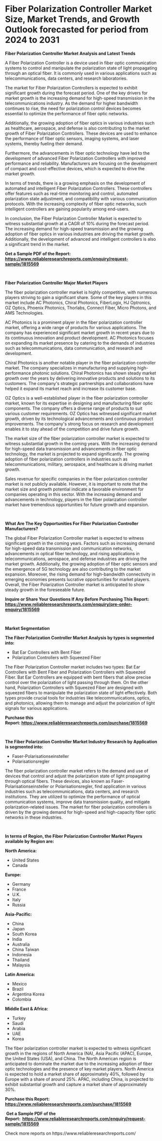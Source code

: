 <p><h1>Fiber Polarization Controller Market Size, Market Trends, and Growth Outlook forecasted for period from 2024 to 2031</h1></p><p><strong>Fiber Polarization Controller Market Analysis and Latest Trends</strong></p>
<p><p>A Fiber Polarization Controller is a device used in fiber optic communication systems to control and manipulate the polarization state of light propagating through an optical fiber. It is commonly used in various applications such as telecommunications, data centers, and research laboratories.</p><p>The market for Fiber Polarization Controllers is expected to exhibit significant growth during the forecast period. One of the key drivers for market growth is the increasing demand for high-speed transmission in the telecommunications industry. As the demand for higher bandwidth continues to rise, the need for polarization control devices becomes essential to optimize the performance of fiber optic networks.</p><p>Additionally, the growing adoption of fiber optics in various industries such as healthcare, aerospace, and defense is also contributing to the market growth of Fiber Polarization Controllers. These devices are used to enhance the performance of fiber optic sensors, imaging systems, and laser systems, thereby fueling their demand.</p><p>Furthermore, the advancements in fiber optic technology have led to the development of advanced Fiber Polarization Controllers with improved performance and reliability. Manufacturers are focusing on the development of compact and cost-effective devices, which is expected to drive the market growth.</p><p>In terms of trends, there is a growing emphasis on the development of automated and intelligent Fiber Polarization Controllers. These controllers offer features such as real-time monitoring and control, automated polarization state adjustment, and compatibility with various communication protocols. With the increasing complexity of fiber optic networks, such intelligent controllers are gaining popularity among end-users.</p><p>In conclusion, the Fiber Polarization Controller Market is expected to witness substantial growth at a CAGR of 10% during the forecast period. The increasing demand for high-speed transmission and the growing adoption of fiber optics in various industries are driving the market growth. Additionally, the development of advanced and intelligent controllers is also a significant trend in the market.</p></p>
<p><strong>Get a Sample PDF of the Report:&nbsp; <a href="https://www.reliableresearchreports.com/enquiry/request-sample/1815569">https://www.reliableresearchreports.com/enquiry/request-sample/1815569</a></strong></p>
<p>&nbsp;</p>
<p><strong>Fiber Polarization Controller Major Market Players</strong></p>
<p><p>The fiber polarization controller market is highly competitive, with numerous players striving to gain a significant share. Some of the key players in this market include AC Photonics, Chiral Photonics, FiberLogix, HJ Optronics, OZ Optics, Phoenix Photonics, Thorlabs, Connect Fiber, Micro Photons, and AMS Technologies.</p><p>AC Photonics is a prominent player in the fiber polarization controller market, offering a wide range of products for various applications. The company has experienced significant market growth in recent years due to its continuous innovation and product development. AC Photonics focuses on expanding its market presence by catering to the demands of industries such as telecommunications, data communication, and research and development.</p><p>Chiral Photonics is another notable player in the fiber polarization controller market. The company specializes in manufacturing and supplying high-performance photonic solutions. Chiral Photonics has shown steady market growth over the years by delivering innovative products and solutions to its customers. The company's strategic partnerships and collaborations have helped it expand its market reach and increase its customer base.</p><p>OZ Optics is a well-established player in the fiber polarization controller market, known for its expertise in designing and manufacturing fiber optic components. The company offers a diverse range of products to suit various customer requirements. OZ Optics has witnessed significant market growth, driven by its technological advancements and continuous product improvements. The company's strong focus on research and development enables it to stay ahead of the competition and drive future growth.</p><p>The market size of the fiber polarization controller market is expected to witness substantial growth in the coming years. With the increasing demand for high-speed data transmission and advancements in fiber optic technology, the market is projected to expand significantly. The growing adoption of fiber polarization controllers in industries such as telecommunications, military, aerospace, and healthcare is driving market growth.</p><p>Sales revenue for specific companies in the fiber polarization controller market is not publicly available. However, it is important to note that the market size and growth potential indicate a favorable environment for companies operating in this sector. With the increasing demand and advancements in technology, players in the fiber polarization controller market have tremendous opportunities for future growth and expansion.</p></p>
<p>&nbsp;</p>
<p><strong>What Are The Key Opportunities For Fiber Polarization Controller Manufacturers?</strong></p>
<p><p>The global Fiber Polarization Controller market is expected to witness significant growth in the coming years. Factors such as increasing demand for high-speed data transmission and communication networks, advancements in optical fiber technology, and rising applications in telecommunications, aerospace, and defense industries are driving the market growth. Additionally, the growing adoption of fiber optic sensors and the emergence of 5G technology are also contributing to the market expansion. Moreover, the rising demand for high-bandwidth connectivity in emerging economies presents lucrative opportunities for market players. Overall, the Fiber Polarization Controller market is anticipated to show steady growth in the foreseeable future.</p></p>
<p><strong>Inquire or Share Your Questions If Any Before Purchasing This Report: <a href="https://www.reliableresearchreports.com/enquiry/pre-order-enquiry/1815569">https://www.reliableresearchreports.com/enquiry/pre-order-enquiry/1815569</a></strong></p>
<p>&nbsp;</p>
<p><strong>Market Segmentation</strong></p>
<p><strong>The Fiber Polarization Controller Market Analysis by types is segmented into:</strong></p>
<p><ul><li>Bat Ear Controllers with Bent Fiber</li><li>Polarization Controllers with Squeezed Fiber</li></ul></p>
<p><p>The Fiber Polarization Controller market includes two types: Bat Ear Controllers with Bent Fiber and Polarization Controllers with Squeezed Fiber. Bat Ear Controllers are equipped with bent fibers that allow precise control over the polarization of light passing through them. On the other hand, Polarization Controllers with Squeezed Fiber are designed with squeezed fibers to manipulate the polarization state of light effectively. Both types provide crucial tools for industries like telecommunications, optics, and photonics, allowing them to manage and adjust the polarization of light signals for various applications.</p></p>
<p><strong>Purchase this Report:&nbsp;<a href="https://www.reliableresearchreports.com/purchase/1815569">https://www.reliableresearchreports.com/purchase/1815569</a></strong></p>
<p>&nbsp;</p>
<p><strong>The Fiber Polarization Controller Market Industry Research by Application is segmented into:</strong></p>
<p><ul><li>Faser-Polarisationseinsteller</li><li>Polarisationsregler</li></ul></p>
<p><p>The fiber polarization controller market refers to the demand and use of devices that control and adjust the polarization state of light propagating through optical fibers. These devices, also known as Faser-Polarisationseinsteller or Polarisationsregler, find application in various industries such as telecommunications, data centers, and research institutions. They are utilized to optimize the performance of optical communication systems, improve data transmission quality, and mitigate polarization-related issues. The market for fiber polarization controllers is driven by the growing demand for high-speed and high-capacity fiber optic networks in these industries.</p></p>
<p>&nbsp;</p>
<p><strong>In terms of Region, the Fiber Polarization Controller Market Players available by Region are:</strong></p>
<p>
    <p> <strong> North America: </strong>
        <ul>
            <li>United States</li>
            <li>Canada</li>
        </ul>
        </p> 
    <p> <strong> Europe: </strong>
        <ul>
            <li>Germany</li>
            <li>France</li>
            <li>U.K.</li>
            <li>Italy</li>
            <li>Russia</li>
        </ul>
        </p> 
    <p> <strong> Asia-Pacific: </strong>
        <ul>
            <li>China</li>
            <li>Japan</li>
            <li>South Korea</li>
            <li>India</li>
            <li>Australia</li>
            <li>China Taiwan</li>
            <li>Indonesia</li>
            <li>Thailand</li>
            <li>Malaysia</li>
        </ul>
        </p> 
    <p> <strong> Latin America: </strong>
        <ul>
            <li>Mexico</li>
            <li>Brazil</li>
            <li>Argentina Korea</li>
            <li>Colombia</li>
        </ul>
        </p> 
    <p> <strong> Middle East & Africa: </strong>
        <ul>
            <li>Turkey</li>
            <li>Saudi</li>
            <li>Arabia</li>
            <li>UAE</li>
            <li>Korea</li>
        </ul>
    </p>
    </p>
<p><p>The fiber polarization controller market is expected to witness significant growth in the regions of North America (NA), Asia Pacific (APAC), Europe, the United States (USA), and China. The North American region is anticipated to dominate the market due to the increasing adoption of fiber optic technologies and the presence of key market players. North America is expected to hold a market share of approximately 40%, followed by Europe with a share of around 25%. APAC, including China, is projected to exhibit substantial growth and capture a market share of approximately 30%.</p></p>
<p><strong>Purchase this Report: <a href="https://www.reliableresearchreports.com/purchase/1815569">https://www.reliableresearchreports.com/purchase/1815569</a></strong></p>
<p>&nbsp;<strong>Get a Sample PDF of the Report:&nbsp;&nbsp;<a href="https://www.reliableresearchreports.com/enquiry/request-sample/1815569">https://www.reliableresearchreports.com/enquiry/request-sample/1815569</a></strong></p>
<p><strong></strong></p>
<p>Check more reports on https://www.reliableresearchreports.com/</p>